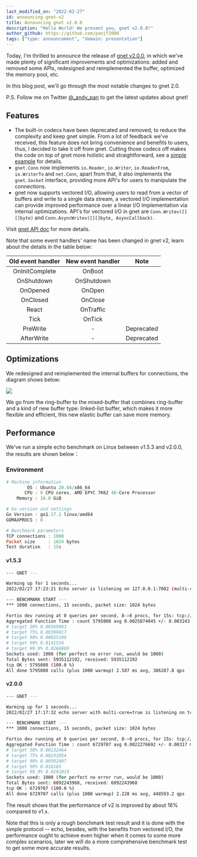 ```yaml
---
last_modified_on: "2022-02-27"
id: announcing-gnet-v2
title: Announcing gnet v2.0.0
description: "Hello World! We present you, gnet v2.0.0!"
author_github: https://github.com/panjf2000
tags: ["type: announcement", "domain: presentation"]
---
```


Today, I'm thrilled to announce the release of [gnet v2.0.0](https://github.com/panjf2000/gnet/releases/tag/v2.0.0), in which we've made plenty of significant improvements and optimizations: added and removed some APIs, redesigned and reimplemented the buffer, optimized the memory pool, etc.

In this blog post, we'll go through the most notable changes to gnet 2.0.

P.S. Follow me on Twitter [@_andy_pan](https://twitter.com/_andy_pan) to get the latest updates about gnet!

## Features

- The built-in codecs have been deprecated and removed, to reduce the complexity and keep gnet simple. From a lot of feedback we've received, this feature does not bring convenience and benefits to users, thus, I decided to take it off from gnet. Cutting those codecs off makes the code on top of gnet more holistic and straightforward, see a [simple example](https://github.com/gnet-io/gnet-examples/tree/v2/simple_protocol) for details.
- `gnet.Conn` now implements `io.Reader`, `io.Writer`, `io.ReaderFrom`, `io.WriterTo` and `net.Conn`, apart from that, it also implements the `gnet.Socket` interface, providing more API's for users to manipulate the connections.
- gnet now supports vectored I/O, allowing users to read from a vector of buffers and write to a single data stream, a vectored I/O implementation can provide improved performance over a linear I/O implementation via internal optimizations. API's for vectored I/O in gnet are `Conn.Writev([][]byte)` and `Conn.AsyncWritev([][]byte, AsyncCallback)`.

Visit [gnet API doc](https://pkg.go.dev/github.com/panjf2000/gnet@v2.0.0) for more details.

Note that some event handlers' name has been changed in gnet v2, learn about the details in the table below:

| Old event handler | New event handler |    Note    |
| :---------------: | :---------------: | :--------: |
|  OnInitComplete   |      OnBoot       |            |
|    OnShutdown     |    OnShutdown     |            |
|     OnOpened      |      OnOpen       |            |
|     OnClosed      |      OnClose      |            |
|       React       |     OnTraffic     |            |
|       Tick        |      OnTick       |            |
|     PreWrite      |         -         | Deprecated |
|    AfterWrite     |         -         | Deprecated |

## Optimizations

We redesigned and reimplemented the internal buffers for connections, the diagram shows below:

![](https://img.taohuawu.club/gallery/elastic-buffer.png)

We go from the ring-buffer to the mixed-buffer that combines ring-buffer and a kind of new buffer type: linked-list buffer, which makes it more flexible and efficient, this new elastic buffer can save more memory.

## Performance

We've run a simple echo benchmark on Linux between v1.5.3 and v2.0.0, the results are shown below：

### Environment

```powershell
# Machine information
        OS : Ubuntu 20.04/x86_64
       CPU : 8 CPU cores, AMD EPYC 7K62 48-Core Processor
    Memory : 16.0 GiB

# Go version and settings
Go Version : go1.17.2 linux/amd64
GOMAXPROCS : 8

# Benchmark parameters
TCP connections : 1000
Packet size     : 1024 bytes
Test duration   : 15s
```

#### v1.5.3

```bash
--- GNET ---

Warming up for 1 seconds...
2022/02/27 17:23:21 Echo server is listening on 127.0.0.1:7002 (multi-cores: true, event-loops: 8)

--- BENCHMARK START ---
*** 1000 connections, 15 seconds, packet size: 1024 bytes

Fortio dev running at 0 queries per second, 8->8 procs, for 15s: tcp://127.0.0.1:7002
Aggregated Function Time : count 5795008 avg 0.0025874045 +/- 0.003243 min 1.1692e-05 max 0.093107062 sum 14994.0299
# target 50% 0.00169983
# target 75% 0.00399017
# target 90% 0.00655109
# target 99% 0.0141534
# target 99.9% 0.0266069
Sockets used: 1000 (for perfect no error run, would be 1000)
Total Bytes sent: 5935112192, received: 5935112192
tcp OK : 5795008 (100.0 %)
All done 5795008 calls (plus 1000 warmup) 2.587 ms avg, 386287.8 qps
```

#### v2.0.0

```bash
--- GNET ---

Warming up for 1 seconds...
2022/02/27 17:17:32 echo server with multi-core=true is listening on tcp://:7002

--- BENCHMARK START ---
*** 1000 connections, 15 seconds, packet size: 1024 bytes

Fortio dev running at 0 queries per second, 8->8 procs, for 15s: tcp://127.0.0.1:7002
Aggregated Function Time : count 6729707 avg 0.0022276692 +/- 0.00317 min 1.1902e-05 max 0.07715059 sum 14991.5608
# target 50% 0.00132464
# target 75% 0.00241054
# target 90% 0.00502497
# target 99% 0.016105
# target 99.9% 0.0291019
Sockets used: 1000 (for perfect no error run, would be 1000)
Total Bytes sent: 6892243968, received: 6892243968
tcp OK : 6729707 (100.0 %)
All done 6729707 calls (plus 1000 warmup) 2.228 ms avg, 448593.2 qps
```

The result shows that the performance of v2 is improved by about 16% compared to v1.x.

Note that this is only a rough benchmark test result and it is done with the simple protocol -- echo, besides, with the benefits from vectored I/O, the performance ought to achieve even higher when it comes to some more complex scenarios, later we will do a more comprehensive benchmark test to get some more accurate results.